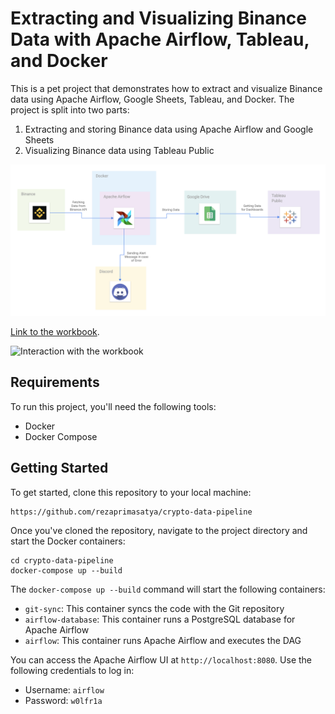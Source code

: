# Extracting and Visualizing Binance Data with Apache Airflow, Tableau, and Docker

This is a pet project that demonstrates how to extract and visualize Binance data using Apache Airflow, Google Sheets, Tableau, and Docker. The project is split into two parts:

1. Extracting and storing Binance data using Apache Airflow and Google Sheets
2. Visualizing Binance data using Tableau Public

![High-Level Diagram](docs/high-level-diagram.png "High-Level Diagram")

[Link to the workbook](https://public.tableau.com/app/profile/aleksey3465/viz/CryptoData_16821700094820/PriceAnalysis).

![Interaction with the workbook](docs/workbook-interaction.gif "Interaction with the workbook")

## Requirements

To run this project, you'll need the following tools:

- Docker
- Docker Compose

## Getting Started

To get started, clone this repository to your local machine:

```
https://github.com/rezaprimasatya/crypto-data-pipeline
```


Once you've cloned the repository, navigate to the project directory and start the Docker containers:

```
cd crypto-data-pipeline
docker-compose up --build
```


The `docker-compose up --build` command will start the following containers:

- `git-sync`: This container syncs the code with the Git repository
- `airflow-database`: This container runs a PostgreSQL database for Apache Airflow
- `airflow`: This container runs Apache Airflow and executes the DAG

You can access the Apache Airflow UI at `http://localhost:8080`. Use the following credentials to log in:

- Username: `airflow`
- Password: `w0lfr1a`
